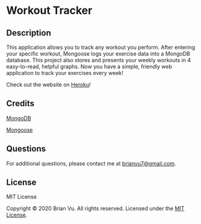 # Workout Tracker

## Description
    
This application allows you to track any workout you perform. After entering your specific workout, Mongoose logs your exercise data into a MongoDB database. This project also stores and presents your weekly workouts in 4 easy-to-read, helpful graphs. Now you have a simple, friendly web application to track your exercises every week!

Check out the website on [Heroku](https://hidden-harbor-84321.herokuapp.com/?id=5ea1f3134772da0017ab0837)!

## Credits

[MongoDB](https://www.mongodb.com/)

[Mongoose](https://mongoosejs.com/)

## Questions

For additional questions, please contact me at brianvu7@gmail.com.

## License

MIT License

Copyright © 2020 Brian Vu. All rights reserved. Licensed under the [MIT License](https://github.com/b-vu/workout-tracker/blob/master/LICENSE).